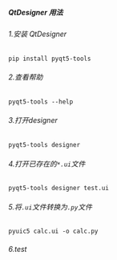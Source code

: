 ##### QtDesigner 用法

###### 1.安装 QtDesigner
`pip install pyqt5-tools`

###### 2.查看帮助
`pyqt5-tools --help`

###### 3.打开designer
`pyqt5-tools designer`

###### 4.打开已存在的`*.ui`文件
`pyqt5-tools designer test.ui`

###### 5.将`.ui`文件转换为`.py`文件
`pyuic5 calc.ui -o calc.py`

###### 6.test
